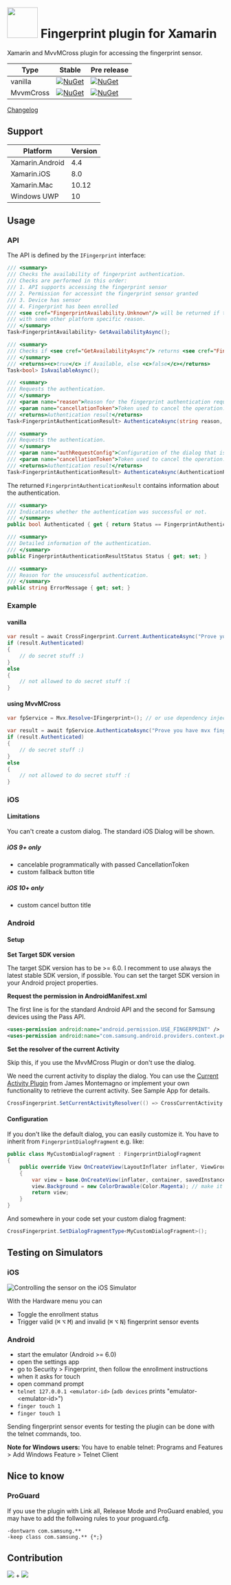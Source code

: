 # <img src="doc/xamarin_fingerprint.png" width="71" height="71"/> Fingerprint plugin for Xamarin 

Xamarin and MvvMCross plugin for accessing the fingerprint sensor.

| Type  | Stable | Pre release |
| ------------- | ----------- | ----------- |
| vanilla | [![NuGet](https://img.shields.io/nuget/v/Plugin.Fingerprint.svg?label=NuGet&style=flat-square)](https://www.nuget.org/packages/Plugin.Fingerprint/) | [![NuGet](https://img.shields.io/nuget/vpre/Plugin.Fingerprint.svg?label=NuGet&style=flat-square)](https://www.nuget.org/packages/Plugin.Fingerprint/) |
| MvvmCross | [![NuGet](https://img.shields.io/nuget/v/MvvmCross.Plugins.Fingerprint.svg?label=NuGet&style=flat-square)](https://www.nuget.org/packages/MvvmCross.Plugins.Fingerprint/) | [![NuGet](https://img.shields.io/nuget/vpre/MvvmCross.Plugins.Fingerprint.svg?label=NuGet&style=flat-square)](https://www.nuget.org/packages/MvvmCross.Plugins.Fingerprint/) |

[Changelog](doc/changelog.md)

## Support

| Platform  | Version |
| ------------- | ----------- |
| Xamarin.Android | 4.4 |
| Xamarin.iOS     | 8.0 |
| Xamarin.Mac     | 10.12 |
| Windows UWP     | 10  |

## Usage
### API
The API is defined by the ```IFingerprint``` interface:

```csharp
/// <summary>
/// Checks the availability of fingerprint authentication.
/// Checks are performed in this order:
/// 1. API supports accessing the fingerprint sensor
/// 2. Permission for accessint the fingerprint sensor granted
/// 3. Device has sensor
/// 4. Fingerprint has been enrolled
/// <see cref="FingerprintAvailability.Unknown"/> will be returned if the check failed 
/// with some other platform specific reason.
/// </summary>
Task<FingerprintAvailability> GetAvailabilityAsync();

/// <summary>
/// Checks if <see cref="GetAvailabilityAsync"/> returns <see cref="FingerprintAvailability.Available"/>.
/// </summary>
/// <returns><c>true</c> if Available, else <c>false</c></returns>
Task<bool> IsAvailableAsync();

/// <summary>
/// Requests the authentication.
/// </summary>
/// <param name="reason">Reason for the fingerprint authentication request. Displayed to the user.</param>
/// <param name="cancellationToken">Token used to cancel the operation.</param>
/// <returns>Authentication result</returns>
Task<FingerprintAuthenticationResult> AuthenticateAsync(string reason, CancellationToken cancellationToken = default(CancellationToken));

/// <summary>
/// Requests the authentication.
/// </summary>
/// <param name="authRequestConfig">Configuration of the dialog that is displayed to the user.</param>
/// <param name="cancellationToken">Token used to cancel the operation.</param>
/// <returns>Authentication result</returns>
Task<FingerprintAuthenticationResult> AuthenticateAsync(AuthenticationRequestConfiguration authRequestConfig, CancellationToken cancellationToken = default(CancellationToken));
```

The returned ```FingerprintAuthenticationResult``` contains information about the authentication.
```csharp
/// <summary>
/// Indicatates whether the authentication was successful or not.
/// </summary>
public bool Authenticated { get { return Status == FingerprintAuthenticationResultStatus.Succeeded; } }

/// <summary>
/// Detailed information of the authentication.
/// </summary>
public FingerprintAuthenticationResultStatus Status { get; set; }

/// <summary>
/// Reason for the unsucessful authentication.
/// </summary>
public string ErrorMessage { get; set; }
```

### Example
#### vanilla
```csharp
var result = await CrossFingerprint.Current.AuthenticateAsync("Prove you have fingers!");
if (result.Authenticated)
{
    // do secret stuff :)
}
else
{
    // not allowed to do secret stuff :(
}
```

#### using MvvMCross
```csharp
var fpService = Mvx.Resolve<IFingerprint>(); // or use dependency injection and inject IFingerprint

var result = await fpService.AuthenticateAsync("Prove you have mvx fingers!");
if (result.Authenticated)
{
    // do secret stuff :)
}
else
{
    // not allowed to do secret stuff :(
}
```

### iOS
#### Limitations

You can't create a custom dialog. The standard iOS Dialog will be shown.

##### iOS 9+ only
- cancelable programmatically with passed CancellationToken
- custom fallback button title

##### iOS 10+ only
- custom cancel button title

### Android
#### Setup
**Set Target SDK version**

The target SDK version has to be >= 6.0. I recomment to use always the latest stable SDK version, if possible. You can set the target SDK version in your Android project properties.

**Request the permission in AndroidManifest.xml**

The first line is for the standard Android API and the second for Samsung devices using the Pass API.

```xml
<uses-permission android:name="android.permission.USE_FINGERPRINT" />
<uses-permission android:name="com.samsung.android.providers.context.permission.WRITE_USE_APP_FEATURE_SURVEY" />
```
**Set the resolver of the current Activity**

Skip this, if you use the MvvMCross Plugin or don't use the dialog.

We need the current activity to display the dialog. You can use the [Current Activity Plugin](https://github.com/jamesmontemagno/Xamarin.Plugins/tree/master/CurrentActivity) from James Montemagno or implement your own functionality to retrieve the current activity. See Sample App for details.
```csharp
CrossFingerprint.SetCurrentActivityResolver(() => CrossCurrentActivity.Current.Activity);
```
#### Configuration

If you don't like the default dialog, you can easily customize it. You have to inherit from `FingerprintDialogFragment` e.g. like:
```csharp
public class MyCustomDialogFragment : FingerprintDialogFragment
{
    public override View OnCreateView(LayoutInflater inflater, ViewGroup container, Bundle savedInstanceState)
    {
        var view = base.OnCreateView(inflater, container, savedInstanceState);
        view.Background = new ColorDrawable(Color.Magenta); // make it fancyyyy :D
        return view;
    }
}
```

And somewhere in your code set your custom dialog fragment:
```csharp
CrossFingerprint.SetDialogFragmentType<MyCustomDialogFragment>();
```

## Testing on Simulators
### iOS
![Controlling the sensor on the iOS Simulator](doc/ios_simulator.png "Controlling the sensor on the iOS Simulator")

With the Hardware menu you can
* Toggle the enrollment status
* Trigger valid (<kbd>⌘</kbd> <kbd>⌥</kbd> <kbd>M</kbd>) and invalid (<kbd>⌘</kbd> <kbd>⌥</kbd> <kbd>N</kbd>) fingerprint sensor events

### Android
* start the emulator (Android >= 6.0)
* open the settings app
* go to Security > Fingerprint, then follow the enrollment instructions
* when it asks for touch
 * open command prompt
 * `telnet 127.0.0.1 <emulator-id>` (`adb devices` prints "emulator-&lt;emulator-id&gt;")
 * `finger touch 1`
 * `finger touch 1`

Sending fingerprint sensor events for testing the plugin can be done with the telnet commands, too.

**Note for Windows users:**
You have to enable telnet: Programs and Features > Add Windows Feature > Telnet Client

## Nice to know

### ProGuard

If you use the plugin with Link all, Release Mode and ProGuard enabled, you may have to add the follwoing rules to your proguard.cfg.

    -dontwarn com.samsung.**
    -keep class com.samsung.** {*;}

## Contribution
<img src="http://i.imgur.com/WFBeQuG.png" /> + <img src="http://i.imgur.com/P4Ay9tm.png" />
